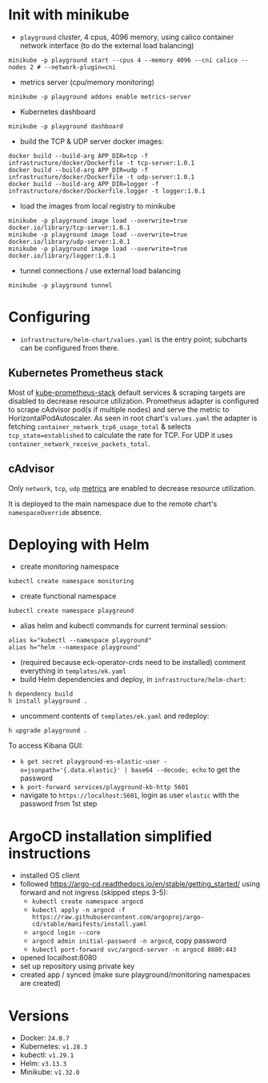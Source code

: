 # Init with minikube

- `playground` cluster, 4 cpus, 4096 memory, using calico container network interface (to do the external load balancing)
```
minikube -p playground start --cpus 4 --memory 4096 --cni calico --nodes 2 # --network-plugin=cni
```
- metrics server (cpu/memory monitoring)
```
minikube -p playground addons enable metrics-server
``` 
- Kubernetes dashboard
```
minikube -p playground dashboard
```
- build the TCP & UDP server docker images:
```
docker build --build-arg APP_DIR=tcp -f infrastructure/docker/Dockerfile -t tcp-server:1.0.1
docker build --build-arg APP_DIR=udp -f infrastructure/docker/Dockerfile -t udp-server:1.0.1
docker build --build-arg APP_DIR=logger -f infrastructure/docker/Dockerfile.logger -t logger:1.0.1
```
- load the images from local registry to minikube
```
minikube -p playground image load --overwrite=true docker.io/library/tcp-server:1.0.1
minikube -p playground image load --overwrite=true docker.io/library/udp-server:1.0.1
minikube -p playground image load --overwrite=true docker.io/library/logger:1.0.1
```
- tunnel connections / use external load balancing
```
minikube -p playground tunnel
```


# Configuring

- `infrastructure/helm-chart/values.yaml` is the entry point; subcharts can be configured from there.

## Kubernetes Prometheus stack

Most of [kube-prometheus-stack](https://artifacthub.io/packages/helm/prometheus-community/kube-prometheus-stack) default services & scraping targets are disabled to decrease resource utilization. Prometheus adapter is configured to scrape cAdvisor pod(s if multiple nodes) and serve the metric to HorizontalPodAutoscaler. As seen in root chart's `values.yaml` the adapter is fetching `container_network_tcp6_usage_total` & selects `tcp_state=established` to calculate the rate for TCP. For UDP it uses `container_network_receive_packets_total`.


## cAdvisor

Only `network`, `tcp`, `udp` [metrics](https://github.com/google/cadvisor/blob/master/docs/storage/prometheus.md#prometheus-container-metrics) are enabled to decrease resource utilization.

It is deployed to the main namespace due to the remote chart's `namespaceOverride` absence.


# Deploying with Helm

- create monitoring namespace
```
kubectl create namespace monitoring
```
- create functional namespace
```
kubectl create namespace playground
```
- alias helm and kubectl commands for current terminal session:
```
alias k="kubectl --namespace playground"
alias h="helm --namespace playground"
```
- (required because eck-operator-crds need to be installed) comment everything in `templates/ek.yaml`
- build Helm dependencies and deploy, in `infrastructure/helm-chart`:
```
h dependency build
h install playground .
```
- uncomment contents of `templates/ek.yaml` and redeploy:
```
h upgrade playground .
```

To access Kibana GUI:
- `k get secret playground-es-elastic-user -o=jsonpath='{.data.elastic}' | base64 --decode; echo` to get the password
- `k port-forward services/playground-kb-http 5601`
- navigate to `https://localhost:5601`, login as user `elastic` with the password from 1st step

# ArgoCD installation simplified instructions

- installed OS client
- followed https://argo-cd.readthedocs.io/en/stable/getting_started/ using forward and not ingress (skipped steps 3-5):
    - `kubectl create namespace argocd`
    - `kubectl apply -n argocd -f https://raw.githubusercontent.com/argoproj/argo-cd/stable/manifests/install.yaml`
    - `argocd login --core`
    - `argocd admin initial-password -n argocd`, copy password
    - `kubectl port-forward svc/argocd-server -n argocd 8080:443`
- opened localhost:8080
- set up repository using private key
- created app / synced (make sure playground/monitoring namespaces are created)

# Versions

- Docker: `24.0.7`
- Kubernetes: `v1.28.3`
- kubectl: `v1.29.1`
- Helm: `v3.13.3`
- Minikube: `v1.32.0`